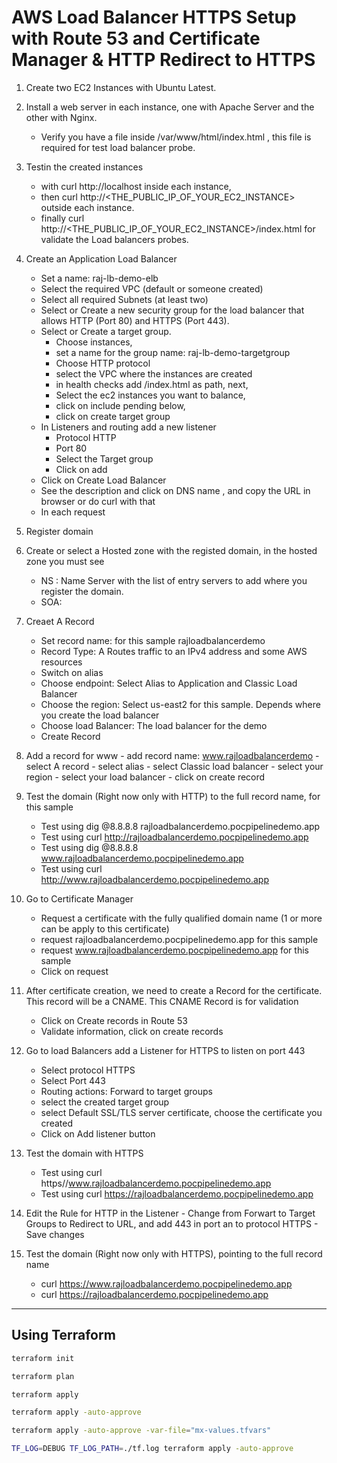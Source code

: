 
# AWS Load Balancer HTTPS Setup with Route 53 and Certificate Manager & HTTP Redirect to HTTPS

1. Create two EC2 Instances with Ubuntu Latest.

2. Install a web server in each instance, one with Apache Server and the other with Nginx.
    - Verify you have a file inside /var/www/html/index.html ,  this file is required for test load balancer probe.

3. Testin the created instances 
    - with curl http://localhost inside each instance,  
    - then curl http://<THE_PUBLIC_IP_OF_YOUR_EC2_INSTANCE> outside each instance.
    - finally curl http://<THE_PUBLIC_IP_OF_YOUR_EC2_INSTANCE>/index.html for validate the Load balancers probes.

4. Create an Application Load Balancer
    - Set a name: raj-lb-demo-elb
    - Select the required VPC (default or someone created)
    - Select all required Subnets (at least two)
    - Select or Create a new security group for the load balancer that allows HTTP (Port 80) and HTTPS (Port 443).
    - Select or Create a target group.         
        - Choose instances, 
        - set a name for the group name: raj-lb-demo-targetgroup 
        - Choose HTTP protocol
        - select the VPC where the instances are created
        - in health checks add /index.html as path, next, 
        - Select the ec2 instances you want to balance, 
        - click on include pending below, 
        - click on create target group
    - In Listeners and routing add a new listener
        - Protocol HTTP
        - Port 80
        - Select the Target group
        - Click on add
    - Click on Create Load Balancer
    - See the description and click on DNS name , and copy the URL in browser or do curl with that 
    - In each request

5. Register domain

6. Create or select a Hosted zone with the registed domain, in the hosted zone you must see
    - NS : Name Server with the list of entry servers to add where you register the domain.
    - SOA: 

7. Creaet A Record
    - Set record name: for this sample rajloadbalancerdemo 
    - Record Type: A Routes traffic to an IPv4 address and some AWS resources
    - Switch on alias
    - Choose endpoint: Select Alias to Application and Classic Load Balancer
    - Choose the region: Select us-east2 for this sample. Depends where you create the load balancer  
    - Choose load Balancer: The load balancer for the demo
    - Create Record

8. Add a record for www
        - add record name: www.rajloadbalancerdemo
        - select A record
        - select alias
        - select Classic load balancer
        - select your region
        - select your load balancer
        - click on create record 
    

9. Test the domain (Right now only with HTTP) to the full record name, for this sample
    - Test using dig @8.8.8.8 rajloadbalancerdemo.pocpipelinedemo.app
    - Test using curl http://rajloadbalancerdemo.pocpipelinedemo.app
    - Test using dig @8.8.8.8 www.rajloadbalancerdemo.pocpipelinedemo.app
    - Test using curl http://www.rajloadbalancerdemo.pocpipelinedemo.app

10. Go to Certificate Manager
    - Request a certificate with the fully qualified domain name (1 or more can be apply to this certificate)
    - request  rajloadbalancerdemo.pocpipelinedemo.app for this sample
    - request www.rajloadbalancerdemo.pocpipelinedemo.app for this sample
    - Click on request

11. After certificate creation, we need to create a Record for the certificate. This record will be a CNAME. This CNAME Record is for validation
    - Click on Create records in Route 53
    - Validate information, click on create records

12. Go to load Balancers add a Listener for HTTPS to listen on port 443
    - Select protocol HTTPS 
    - Select Port 443
    - Routing actions: Forward to target groups
    - select the created target group
    - select Default SSL/TLS server certificate, choose the certificate you created
    - Click on Add listener button

13. Test the domain with HTTPS
    - Test using curl https//www.rajloadbalancerdemo.pocpipelinedemo.app
    - Test using curl https://rajloadbalancerdemo.pocpipelinedemo.app

14. Edit the Rule for HTTP in the Listener
        - Change from Forwart to Target Groups to Redirect to URL, and add 443 in port an to protocol HTTPS
        - Save changes


15. Test the domain (Right now only with HTTPS), pointing to the full record name
    - curl https://www.rajloadbalancerdemo.pocpipelinedemo.app
    - curl https://rajloadbalancerdemo.pocpipelinedemo.app

--- 


## Using Terraform
```bash
terraform init

terraform plan

terraform apply

terraform apply -auto-approve

terraform apply -auto-approve -var-file="mx-values.tfvars"

TF_LOG=DEBUG TF_LOG_PATH=./tf.log terraform apply -auto-approve
```